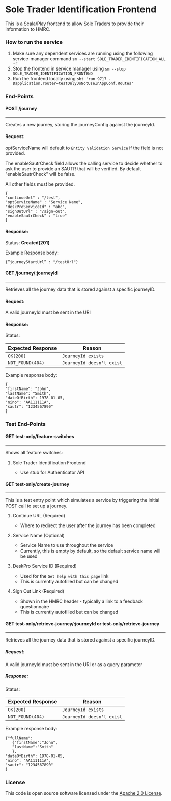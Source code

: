 
# Sole Trader Identification Frontend

This is a Scala/Play frontend to allow Sole Traders to provide their information to HMRC.

### How to run the service
1. Make sure any dependent services are running using the following service-manager command `sm --start SOLE_TRADER_IDENTIFICATION_ALL -r`
2. Stop the frontend in service manager using `sm --stop SOLE_TRADER_IDENTIFICATION_FRONTEND`
3. Run the frontend locally using
`sbt 'run 9717 -Dapplication.router=testOnlyDoNotUseInAppConf.Routes'`

### End-Points
#### POST /journey

---
Creates a new journey, storing the journeyConfig against the journeyId.
#### Request:

optServiceName will default to `Entity Validation Service` if the field is not provided.

The enableSautrCheck field allows the calling service to decide whether to ask the user to provide 
an SAUTR that will be verified. By default "enableSautrCheck" will be false.

All other fields must be provided. 

```
{
"continueUrl" : "/test",
"optServiceName" : "Service Name",
"deskProServiceId" : "abc",
"signOutUrl" : "/sign-out",
"enableSautrCheck" : "true"
}
```

#### Response:
Status: **Created(201)**

Example Response body:

```
{“journeyStartUrl” : "/testUrl"}
```

#### GET /journey/:journeyId

---
Retrieves all the journey data that is stored against a specific journeyID.
#### Request:
A valid journeyId must be sent in the URI

#### Response:
Status:

| Expected Response                       | Reason
|-----------------------------------------|------------------------------
| ```OK(200)```                           |  ```JourneyId exists```
| ```NOT_FOUND(404)```                    | ```JourneyId doesn't exist```

Example response body:
```
{
"firstName": "John",
"lastName": "Smith",
"dateOfBirth": 1978-01-05,
"nino": "AA111111A",
"sautr": "1234567890"
}
```

### Test End-Points
#### GET test-only/feature-switches

---
Shows all feature switches:
1. Sole Trader Identification Frontend

    - Use stub for Authenticator API
   
#### GET test-only/create-journey

---
This is a test entry point which simulates a service by triggering the initial POST call to set up a journey.

1. Continue URL (Required)

    - Where to redirect the user after the journey has been completed

2. Service Name (Optional)

    - Service Name to use throughout the service
    - Currently, this is empty by default, so the default service name will be used

3. DeskPro Service ID (Required)
   
    - Used for the `Get help with this page` link
    - This is currently autofilled but can be changed
    
4. Sign Out Link (Required)
   
    - Shown in the HMRC header - typically a link to a feedback questionnaire
    - This is currently autofilled but can be changed

#### GET test-only/retrieve-journey/:journeyId or test-only/retrieve-journey

---
Retrieves all the journey data that is stored against a specific journeyID.

##### Request:
A valid journeyId must be sent in the URI or as a query parameter

##### Response:
Status:

| Expected Response                       | Reason
|-----------------------------------------|------------------------------
| ```OK(200)```                           |  ```JourneyId exists```
| ```NOT_FOUND(404)```                    | ```JourneyId doesn't exist```

Example response body:

```
{"fullName":
   {"firstName":"John",
   "lastName":"Smith"
   },
"dateOfBirth": 1978-01-05,
"nino": "AA111111A",
"sautr": "1234567890"
}
```

### License

This code is open source software licensed under the [Apache 2.0 License]("http://www.apache.org/licenses/LICENSE-2.0.html").

